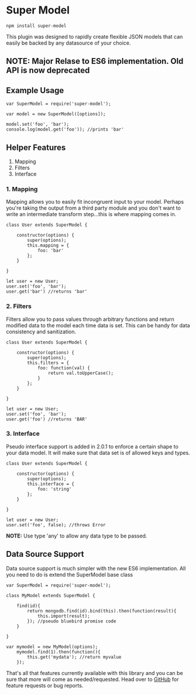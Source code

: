 # Super Model

    npm install super-model

This plugin was designed to rapidly create flexible JSON models that can easily be backed by any datasource of your choice.

## NOTE: Major Relase to ES6 implementation. Old API is now deprecated

## Example Usage

```
var SuperModel = require('super-model');

var model = new SuperModel([options]);

model.set('foo', 'bar');
console.log(model.get('foo')); //prints 'bar'

```

## Helper Features
1. Mapping
2. Filters
3. Interface

### 1. Mapping
Mapping allows you to easily fit incongruent input to your model. Perhaps you're taking the output from a third party module and you don't want to write an intermediate transform step...this is where mapping comes in.

```
class User extends SuperModel {

    constructor(options) {
        super(options);
        this.mapping = {
            foo: 'bar'
        };
    }

}

let user = new User;
user.set('foo', 'bar');
user.get('bar') //returns 'bar'
```

### 2. Filters
Filters allow you to pass values through arbitrary functions and return modified data to the model each time data is set. This can be handy for data consistency and sanitization.

```
class User extends SuperModel {

    constructor(options) {
        super(options);
        this.filters = {
            foo: function(val) {
                return val.toUpperCase();
            }
        };
    }

}

let user = new User;
user.set('foo', 'bar');
user.get('foo') //returns 'BAR'
```

### 3. Interface
Pseudo interface support is added in 2.0.1 to enforce a certain shape to your data model. It will make sure that data set is of allowed keys and types.

```
class User extends SuperModel {

    constructor(options) {
        super(options);
        this.interface = {
            foo: 'string'
        };
    }

}

let user = new User;
user.set('foo', false); //throws Error
```

**NOTE:** Use type 'any' to allow any data type to be passed.

## Data Source Support

Data source support is much simpler with the new ES6 implementation. All you need to do is extend the SuperModel base class

```
var SuperModel = require('super-model');

class MyModel extends SuperModel {
    
    find(id){
        return mongodb.find(id).bind(this).then(function(result){
            this.import(result);
        }); //pseudo bluebird promise code
    }

}

var mymodel = new MyModel(options);
    mymodel.find(1).then(function(){
        this.get('mydata'); //return myvalue
    });
```



That's all that features currently available with this library and you can be sure that more will come as needed/requested. Head over to [GitHub](https://github.com/the-letter-e-production/npm-super-model) for feature requests or bug reports.
